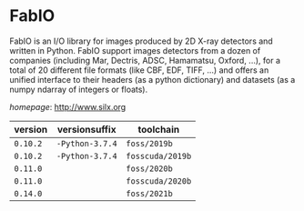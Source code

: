 # FabIO

FabIO is an I/O library for images produced by 2D X-ray detectors and written in Python.  FabIO support images detectors from a dozen of companies (including Mar, Dectris, ADSC, Hamamatsu, Oxford, ...),  for a total of 20 different file formats (like CBF, EDF, TIFF, ...) and offers an unified interface to their headers  (as a python dictionary) and datasets (as a numpy ndarray of integers or floats).

*homepage*: <http://www.silx.org>

version | versionsuffix | toolchain
--------|---------------|----------
``0.10.2`` | ``-Python-3.7.4`` | ``foss/2019b``
``0.10.2`` | ``-Python-3.7.4`` | ``fosscuda/2019b``
``0.11.0`` |  | ``foss/2020b``
``0.11.0`` |  | ``fosscuda/2020b``
``0.14.0`` |  | ``foss/2021b``
